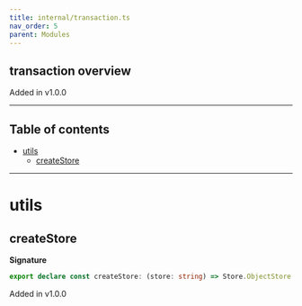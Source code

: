 ```yaml
---
title: internal/transaction.ts
nav_order: 5
parent: Modules
---
```


## transaction overview

Added in v1.0.0

---

<h2 class="text-delta">Table of contents</h2>

- [utils](#utils)
  - [createStore](#createstore)

---

# utils

## createStore

**Signature**

```ts
export declare const createStore: (store: string) => Store.ObjectStore
```

Added in v1.0.0
